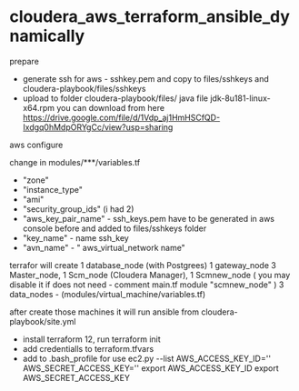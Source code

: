 # cloudera_aws_terraform_ansible_dynamically
prepare
- generate ssh for aws -  sshkey.pem and copy to files/sshkeys and cloudera-playbook/files/sshkeys
- upload to folder cloudera-playbook/files/ java file jdk-8u181-linux-x64.rpm you can download from here https://drive.google.com/file/d/1Vdp_aj1HmHSCfQD-Ixdgq0hMdpORYgCc/view?usp=sharing


aws configure

change in modules/***/variables.tf
 - "zone"
 - "instance_type"
 - "ami"
 - "security_group_ids" (i had 2)
 - "aws_key_pair_name" - ssh_keys.pem have to be generated in aws console before and added to files/sshkeys folder
 - "key_name" - name ssh_key
 - "avn_name" - " aws_virtual_network name"
 
 terrafor will create 1 database_node (with Postgrees) 1  gateway_node 3 Master_node,  1  Scm_node (Cloudera Manager), 
 1  Scmnew_node ( you may disable it if does not need - comment main.tf module "scmnew_node" ) 3 data_nodes - (modules/virtual_machine/variables.tf)
 
 after create those machines it will run ansible from cloudera-playbook/site.yml
 

- install terraform 12, run terraform init
- add credentialls to terraform.tfvars
- add to .bash_profile for use ec2.py --list
AWS_ACCESS_KEY_ID=''
AWS_SECRET_ACCESS_KEY=''
export AWS_ACCESS_KEY_ID
export AWS_SECRET_ACCESS_KEY



